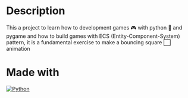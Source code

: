 # Description

This a project to learn how to development games 🎮 with python 🐍 and pygame and how to build games with ECS (Entity-Component-System) pattern, it is a fundamental exercise to make a bouncing square ⬜️ animation

# Made with

[![Python](https://img.shields.io/badge/python-2b5b84?style=for-the-badge&logo=python&logoColor=white&labelColor=000000)]()


